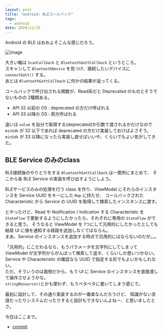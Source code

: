 ```yaml
---
layout: post
title: "android: BLEコールバック"
tags:
  - android
date: 2024/11/15
---
```


Android の BLE はおおよそこんな感じだろう。

![image](20241115a-1.png)

大きい軸は `ScanCallback` と `BluetoothGattCallback` というところ。  
スキャンして `BluetoothDevice` を見つけ、接続したいデバイスに `connectGatt()` する。  
あとは `BluetoothGattCallback` に何かの結果が返ってくる。

コールバックで呼び出される関数が、Read系だと Deprecated のものとそうでないものの 2種類ある。  

* API 32 以前の OS : deprecated の方だけ呼ばれる
* API 33 以降の OS : 両方呼ばれる

違いは `value` を自分で取得する(deprecated)か引数で渡されるかだけなので `minSdk` が 32 以下であれば deprecated の方だけ実装しておけばよさそう。  
`minSdk` が 33 以降になったら実装し直せばいいや、くらいでもよい気がしてきた。

## BLE Service のみのclass

BLE接続後のやりとりをする `BluetoothGattCallback` は一箇所にまとめて、
そこから各 BLE Service の実装を呼び出すようにしよう。

BLEサービスのみの処理を行う class を作り、ViewModel にそれらのインスタンスを Service UUID をキーにした `Map` に持たせ、
コールバックされた Characteristic から Service の UUID を取得して検索したインスタンスに渡す。

とやったけど、Read や Notification / Indication する Characteristic を `StateFlow` で更新するようにしたかったら、それぞれに専用の `StateFlow` ができると思う。
そうなると ViewModel を 1つにして汎用的にしたかったとしても結局 UI に値を通知する経路を追加しなくてはならん。  
まあ、Service のインスタンスを追加する時点で汎用的にはならないのだが。。。

「汎用的」にこだわるなら、もうパラメータを文字列にしてしまって ViewModel が文字列からがんばって検索して返す、くらいしか思いつかない。  
Service や Characteristic の確認なら UUID で指定する形でもよいかもしれない。  
ただ、そういうのは面倒だから、もう UI に Service のインスタンスを直接渡して操作させようかな。  
`stringResource()`とかも使わず、もうベタベタに書いてしまう感じで。

最初に設計して、その通り実装するのが一番楽なんだろうけど、
知識がない言語だったりシステムだったりすると設計もできないんよねー、と思いましたとさ。

今日はここまで。

* [commit](https://github.com/hirokuma/hk-architecture-templates/commit/b433339a5e50f4072c0aee348551bf09bef0ee2f)

